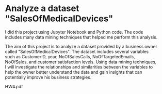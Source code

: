 # Analyze a dataset "SalesOfMedicalDevices"
I did this project using Jupyter Notebook and Python code. The code includes many data mining techniques that helped me perform this analysis.

The aim of this project is to analyze a dataset provided by a business owner called "SalesOfMedicalDevices". The dataset includes several variables such as CustomerID, year, NoOfSalesCalls, NoOfTargetedEmails, NoOfSales, and customer satisfaction levels. Using data mining techniques, I will investigate the relationships and similarities between the variables to help the owner better understand the data and gain insights that can potentially improve his business strategies.
 
 
HW4.pdf
